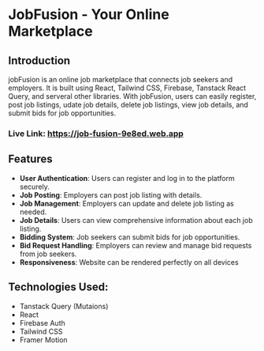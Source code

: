 # JobFusion - Your Online Marketplace

## Introduction
jobFusion is an online job marketplace that connects job seekers and employers. It is built using React, Tailwind CSS, Firebase, Tanstack React Query, and serveral other libraries. With jobFusion, users can easily register, post job listings, udate job details, delete job listings, view job details, and submit bids for job opportunities.

### Live Link: https://job-fusion-9e8ed.web.app

## Features
* __User Authentication__: Users can register and log in to the platform securely.
* __Job Posting__: Employers can post job listing with details.
* __Job Management__: Employers can update and delete job listing as needed.
* __Job Details__: Users can view comprehensive information about each job listing.
* __Bidding System__: Job seekers can submit bids for job opportunities.
* __Bid Request Handling__: Employers can review and manage bid requests from job seekers.
* __Responsiveness__: Website can be rendered perfectly on all devices

## Technologies Used:

* Tanstack Query (Mutaions)
* React
* Firebase Auth
* Tailwind CSS
* Framer Motion


